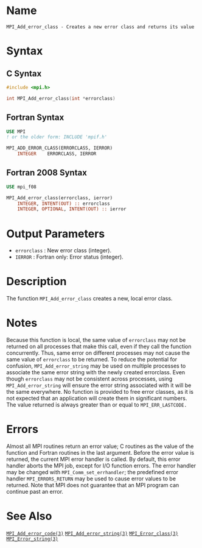 # Name

    MPI_Add_error_class - Creates a new error class and returns its value

# Syntax

## C Syntax

```c
#include <mpi.h>

int MPI_Add_error_class(int *errorclass)
```

## Fortran Syntax

```fortran
USE MPI
! or the older form: INCLUDE 'mpif.h'

MPI_ADD_ERROR_CLASS(ERRORCLASS, IERROR)
    INTEGER    ERRORCLASS, IERROR
```

## Fortran 2008 Syntax

```fortran
USE mpi_f08

MPI_Add_error_class(errorclass, ierror)
    INTEGER, INTENT(OUT) :: errorclass
    INTEGER, OPTIONAL, INTENT(OUT) :: ierror
```


# Output Parameters

* `errorclass` : New error class (integer).
* `IERROR` : Fortran only: Error status (integer).

# Description

The function `MPI_Add_error_class` creates a new, local error class.

# Notes

Because this function is local, the same value of `errorclass` may not
be returned on all processes that make this call, even if they call the
function concurrently. Thus, same error on different processes may not
cause the same value of `errorclass` to be returned. To reduce the
potential for confusion, `MPI_Add_error_string` may be used on multiple
processes to associate the same error string with the newly created
errorclass. Even though `errorclass` may not be consistent across
processes, using `MPI_Add_error_string` will ensure the error string
associated with it will be the same everywhere.
No function is provided to free error classes, as it is not expected
that an application will create them in significant numbers.
The value returned is always greater than or equal to `MPI_ERR_LASTCODE.`

# Errors

Almost all MPI routines return an error value; C routines as the value
of the function and Fortran routines in the last argument.
Before the error value is returned, the current MPI error handler is
called. By default, this error handler aborts the MPI job, except for
I/O function errors. The error handler may be changed with
`MPI_Comm_set_errhandler`; the predefined error handler `MPI_ERRORS_RETURN`
may be used to cause error values to be returned. Note that MPI does not
guarantee that an MPI program can continue past an error.

# See Also

[`MPI_Add_error_code(3)`](./?file=MPI_Add_error_code.md)
[`MPI_Add_error_string(3)`](./?file=MPI_Add_error_string.md)
[`MPI_Error_class(3)`](./?file=MPI_Error_class.md)
[`MPI_Error_string(3)`](./?file=MPI_Error_string.md)
